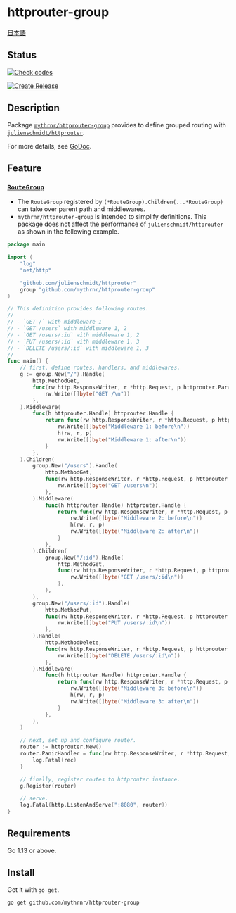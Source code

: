 # httprouter-group

[日本語](./README.jp.md)

## Status

[![Check codes](https://github.com/mythrnr/httprouter-group/actions/workflows/check_code.yml/badge.svg)](https://github.com/mythrnr/httprouter-group/actions/workflows/check_code.yml)

[![Create Release](https://github.com/mythrnr/httprouter-group/actions/workflows/release.yml/badge.svg)](https://github.com/mythrnr/httprouter-group/actions/workflows/release.yml)

## Description

Package [`mythrnr/httprouter-group`](https://github.com/mythrnr/httprouter-group)
provides to define grouped routing with [`julienschmidt/httprouter`](https://github.com/julienschmidt/httprouter).

For more details, see [GoDoc](https://pkg.go.dev/github.com/mythrnr/httprouter-group).

## Feature

### [`RouteGroup`](https://github.com/mythrnr/httprouter-group/blob/master/route_group.go)

- The `RouteGroup` registered by `(*RouteGroup).Children(...*RouteGroup)`
  can take over parent path and middlewares.
- `mythrnr/httprouter-group` is intended to simplify definitions.
  This package does not affect the performance of `julienschmidt/httprouter`
  as shown in the following example.

```go
package main

import (
    "log"
    "net/http"

    "github.com/julienschmidt/httprouter"
    group "github.com/mythrnr/httprouter-group"
)

// This definition provides following routes.
//
// - `GET /` with middleware 1
// - `GET /users` with middleware 1, 2
// - `GET /users/:id` with middleware 1, 2
// - `PUT /users/:id` with middleware 1, 3
// - `DELETE /users/:id` with middleware 1, 3
//
func main() {
    // first, define routes, handlers, and middlewares.
    g := group.New("/").Handle(
        http.MethodGet,
        func(rw http.ResponseWriter, r *http.Request, p httprouter.Params) {
            rw.Write([]byte("GET /\n"))
        },
    ).Middleware(
        func(h httprouter.Handle) httprouter.Handle {
            return func(rw http.ResponseWriter, r *http.Request, p httprouter.Params) {
                rw.Write([]byte("Middleware 1: before\n"))
                h(rw, r, p)
                rw.Write([]byte("Middleware 1: after\n"))
            }
        },
    ).Children(
        group.New("/users").Handle(
            http.MethodGet,
            func(rw http.ResponseWriter, r *http.Request, p httprouter.Params) {
                rw.Write([]byte("GET /users\n"))
            },
        ).Middleware(
            func(h httprouter.Handle) httprouter.Handle {
                return func(rw http.ResponseWriter, r *http.Request, p httprouter.Params) {
                    rw.Write([]byte("Middleware 2: before\n"))
                    h(rw, r, p)
                    rw.Write([]byte("Middleware 2: after\n"))
                }
            },
        ).Children(
            group.New("/:id").Handle(
                http.MethodGet,
                func(rw http.ResponseWriter, r *http.Request, p httprouter.Params) {
                    rw.Write([]byte("GET /users/:id\n"))
                },
            ),
        ),
        group.New("/users/:id").Handle(
            http.MethodPut,
            func(rw http.ResponseWriter, r *http.Request, p httprouter.Params) {
                rw.Write([]byte("PUT /users/:id\n"))
            },
        ).Handle(
            http.MethodDelete,
            func(rw http.ResponseWriter, r *http.Request, p httprouter.Params) {
                rw.Write([]byte("DELETE /users/:id\n"))
            },
        ).Middleware(
            func(h httprouter.Handle) httprouter.Handle {
                return func(rw http.ResponseWriter, r *http.Request, p httprouter.Params) {
                    rw.Write([]byte("Middleware 3: before\n"))
                    h(rw, r, p)
                    rw.Write([]byte("Middleware 3: after\n"))
                }
            },
        ),
    )

    // next, set up and configure router.
    router := httprouter.New()
    router.PanicHandler = func(rw http.ResponseWriter, r *http.Request, rec interface{}) {
        log.Fatal(rec)
    }

    // finally, register routes to httprouter instance.
    g.Register(router)

    // serve.
    log.Fatal(http.ListenAndServe(":8080", router))
}
```

## Requirements

Go 1.13 or above.

## Install

Get it with `go get`.

```bash
go get github.com/mythrnr/httprouter-group
```
